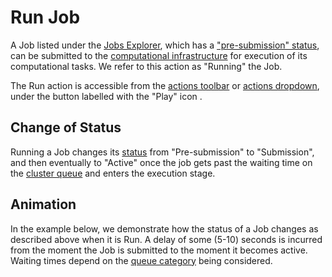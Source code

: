 # Run Job

A Job listed under the [Jobs Explorer](../ui/explorer.md), which has a ["pre-submission" status](../status.md), can be submitted to the [computational infrastructure](../../infrastructure/overview.md) for execution of its computational tasks. We refer to this action as "Running" the Job. 

The Run action is accessible from the [actions toolbar](../../entities-general/ui/explorer.md#actions-toolbar) or [actions dropdown](../../entities-general/ui/explorer.md#actions-dropdown), under the button labelled with the "Play" icon <i class="zmdi zmdi-play zmdi-hc-border"></i>.

## Change of Status

Running a Job changes its [status](../status.md) from "Pre-submission" to "Submission", and then eventually to "Active" once the job gets past the waiting time on the [cluster queue](../../infrastructure/resource/queues.md) and enters the execution stage.

## Animation

In the example below, we demonstrate how the status of a Job changes as described above when it is Run. A delay of some (5-10) seconds is incurred from the moment the Job is submitted to the moment it becomes active. Waiting times depend on the [queue category](../../infrastructure/resource/category.md) being considered.

<img data-gifffer="/images/run-job.gif">

